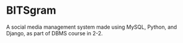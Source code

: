 # BITSgram
A social media management system made using MySQL, Python, and Django, as part of DBMS course in 2-2.
